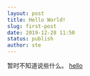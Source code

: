 ```yaml
---
layout: post
title: Hello World!
slug: first-post
date: 2019-12-28 11:50
status: publish
author: ste
---
```

暂时不知道说些什么。
[hello](hello.jpg)
